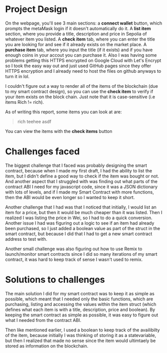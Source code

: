 # Project Design

On the webpage, you'll see 3 main sections: a **connect wallet** button, which prompts the metaMask login if it doesn't automatically do it. A **list item** section, where you provide a title, description and price in Sepolia of whatever item you listed. A **check item** tab, where you can enter the title you are looking for and see if it already exists on the market place. A **purchase item** tab, where you input the title (if it exists) and if you have enough coins in your accout you can purchase it. Also I was having some problems getting this HTTPS encrypted on Google Cloud with Let's Encrypt so I took the easy way out and just used GitHub pages since they offer HTTPS encryption and I already need to host the files on github anyways to turn it in lol.

I couldn't figure out a way to render all of the items of the blockchain (due to my smart contract design), so you can use the **check item** to verify if your item exists on the block chain. Just note that it is case-sensitive (i.e items Rich != rich).

As of writing this report, some items you can look at are:

> rich
> teehee
> asdf

You can view the items with the **check items** button 

# Challenges faced

The biggest challenge that I faced was probably designing the smart contract, because when I made my first draft, I had the ability to list the item, but I didn't define a good way to check if the item was bought or not. And another aspect that I struggled with was finding out what parts of the contract ABI I need for my javascript code, since it was a JSON dictionary with lots of levels, and if I made my Smart Contract with more functions, then the ABI would be even longer so I wanted to keep it short. 

Another challenge that I had was that I noticed that initially, I would list an item for a price, but then it would be much cheaper than it was listed. Then I realized I was listing the price in Wei, so I had to do a quick conversion. Another issue I had was figuring out a logic to see if an item had already been purchased, so I just added a boolean value as part of the struct in the smart contract, but because I did that I had to get a new smart contract address to test with. 

Another small challenge was also figuring out how to use Remix to launch/monitor smart contracts since I did so many iterations of my smart contract, it was hard to keep track of sense I wasn't used to remix. 

# Solutions to challenges

The main solution I did for my smart contract was to keep it as simple as possible, which meant that I needed only the basic functions, which are purchasing, listing and accessing the values within the item struct (which defines what each item is with a title, description, price and boolean). By keeping the smart contract as simple as possible, it was easy to figure out what I needed from the contract ABI.

Then like mentioned earlier, I used a boolean to keep track of the availibilty of the item, because initially I was thinking of storing it as a statevariable, but then I realized that made no sense since the item would ultimtaely be stored as information on the blockchain. 
